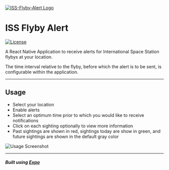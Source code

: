 [![ISS-Flyby-Alert Logo](https://i.imgur.com/M5XBZOJ.png)](https://github.com/EnKrypt/ISS-Flyby-Alert)

# ISS Flyby Alert

[![License](https://img.shields.io/badge/License-AGPL%20v3-blue.svg)](https://raw.githubusercontent.com/EnKrypt/ISS-Flyby-Alert/master/LICENSE)

A React Native Application to receive alerts for International Space Station flybys at your location.

The time interval relative to the flyby, before which the alert is to be sent, is configurable within the application.

---

## Usage

-   Select your location
-   Enable alerts
-   Select an optimum time prior to which you would like to receive notifications
-   Click on each sighting optionally to view more information
-   Past sightings are shown in red, sightings today are show in green, and future sightings are shown in the default gray color

![Usage Screenshot](https://i.imgur.com/pgH1Fiw.png)

---

##### Built using [Expo](https://expo.io/)

